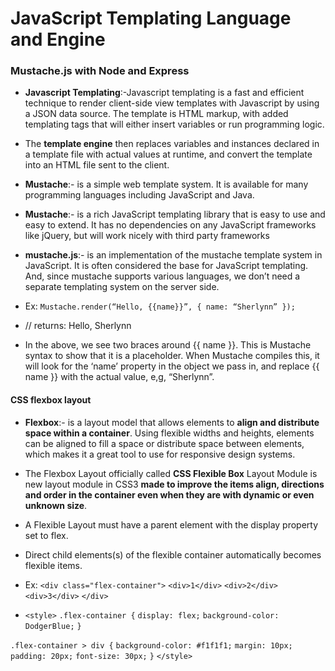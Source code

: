# JavaScript Templating Language and Engine 

### Mustache.js with Node and Express

- **Javascript Templating**:-Javascript templating is a fast and efficient technique to render client-side view templates with Javascript by using a JSON data source. The template is HTML markup, with added templating tags that will either insert variables or run programming logic.

- The **template engine** then replaces variables and instances declared in a template file with actual values at runtime, and convert the template into an HTML file sent to the client.

- **Mustache**:- is a simple web template system. It is available for many programming languages including JavaScript and Java.

- **Mustache**:- is a rich JavaScript templating library that is easy to use and easy to extend. It has no dependencies on any JavaScript frameworks like jQuery, but will work nicely with third party frameworks

- **mustache.js**:- is an implementation of the mustache template system in JavaScript. It is often considered the base for JavaScript templating. And, since mustache supports various languages, we don’t need a separate templating system on the server side.

- Ex: ```Mustache.render(“Hello, {{name}}”, { name: “Sherlynn” });```
- // returns: Hello, Sherlynn

- In the above, we see two braces around {{ name }}. This is Mustache syntax to show that it is a placeholder. When Mustache compiles this, it will look for the ‘name’ property in the object we pass in, and replace {{ name }} with the actual value, e,g, “Sherlynn”.

####  CSS flexbox layout

- **Flexbox**:- is a layout model that allows elements to **align and distribute space within a container**. Using flexible widths and heights, elements can be aligned to fill a space or distribute space between elements, which makes it a great tool to use for responsive design systems.

- The Flexbox Layout officially called **CSS Flexible Box** Layout Module is new layout module in CSS3 **made to improve the items align, directions and order in the container even when they are with dynamic or even unknown size**.

- A Flexible Layout must have a parent element with the display property set to flex.

- Direct child elements(s) of the flexible container automatically becomes flexible items.

- Ex:  ```<div class="flex-container">```
  ```<div>1</div>```
  ```<div>2</div>```
  ```<div>3</div>```
```</div>```

- ```<style>```
```.flex-container {```
  ```display: flex;```
  ```background-color: DodgerBlue;```
```}```

```.flex-container > div {```
  ```background-color: #f1f1f1;```
  ```margin: 10px;```
  ``padding: 20px;``
  ```font-size: 30px;```
```}```
```</style>```



